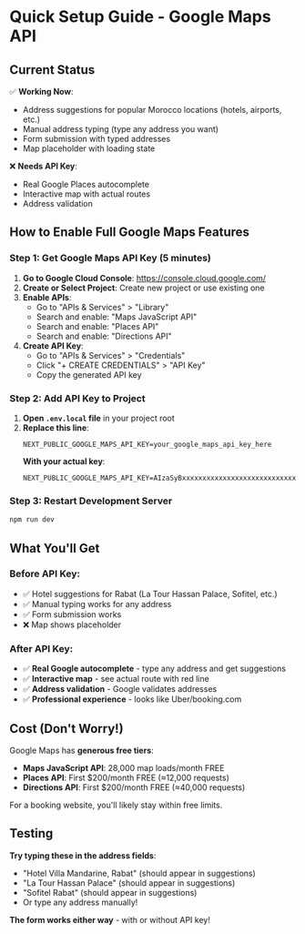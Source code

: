 # Quick Setup Guide - Google Maps API

## Current Status
✅ **Working Now**: 
- Address suggestions for popular Morocco locations (hotels, airports, etc.)
- Manual address typing (type any address you want)
- Form submission with typed addresses
- Map placeholder with loading state

❌ **Needs API Key**:
- Real Google Places autocomplete
- Interactive map with actual routes
- Address validation

## How to Enable Full Google Maps Features

### Step 1: Get Google Maps API Key (5 minutes)

1. **Go to Google Cloud Console**: https://console.cloud.google.com/
2. **Create or Select Project**: Create new project or use existing one
3. **Enable APIs**:
   - Go to "APIs & Services" > "Library"
   - Search and enable: "Maps JavaScript API"
   - Search and enable: "Places API" 
   - Search and enable: "Directions API"
4. **Create API Key**:
   - Go to "APIs & Services" > "Credentials"
   - Click "+ CREATE CREDENTIALS" > "API Key"
   - Copy the generated API key

### Step 2: Add API Key to Project

1. **Open `.env.local` file** in your project root
2. **Replace this line**:
   ```
   NEXT_PUBLIC_GOOGLE_MAPS_API_KEY=your_google_maps_api_key_here
   ```
   **With your actual key**:
   ```
   NEXT_PUBLIC_GOOGLE_MAPS_API_KEY=AIzaSyBxxxxxxxxxxxxxxxxxxxxxxxxxxxxxxx
   ```

### Step 3: Restart Development Server

```bash
npm run dev
```

## What You'll Get

### Before API Key:
- ✅ Hotel suggestions for Rabat (La Tour Hassan Palace, Sofitel, etc.)
- ✅ Manual typing works for any address
- ✅ Form submission works
- ❌ Map shows placeholder

### After API Key:
- ✅ **Real Google autocomplete** - type any address and get suggestions
- ✅ **Interactive map** - see actual route with red line
- ✅ **Address validation** - Google validates addresses
- ✅ **Professional experience** - looks like Uber/booking.com

## Cost (Don't Worry!)

Google Maps has **generous free tiers**:
- **Maps JavaScript API**: 28,000 map loads/month FREE
- **Places API**: First $200/month FREE (≈12,000 requests)
- **Directions API**: First $200/month FREE (≈40,000 requests)

For a booking website, you'll likely stay within free limits.

## Testing

**Try typing these in the address fields**:
- "Hotel Villa Mandarine, Rabat" (should appear in suggestions)
- "La Tour Hassan Palace" (should appear in suggestions)
- "Sofitel Rabat" (should appear in suggestions)
- Or type any address manually!

**The form works either way** - with or without API key!
